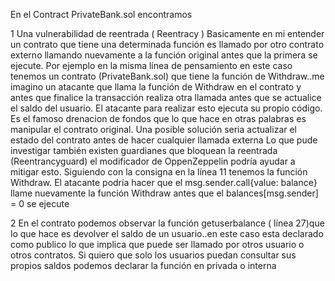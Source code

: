 En el Contract PrivateBank.sol encontramos 

1 Una vulnerabilidad de reentrada ( Reentracy )
Basicamente en mi entender un contrato que tiene una determinada función es llamado por otro contrato externo llamando nuevamente a la función original antes  que la primera se ejecute. Por ejemplo en la misma línea de pensamiento en este caso tenemos un contrato (PrivateBank.sol) que tiene la función de Withdraw..me imagino un atacante que llama la función de Withdraw en el contrato y antes que finalice la transacción realiza otra llamada antes que se actualice el saldo del usuario. El atacante para realizar esto ejecuta su propio código. 
Es el famoso drenacion de fondos que lo que hace en otras palabras es manipular el contrato original.
Una posible solución seria actualizar el estado del contrato antes de hacer cualquier llamada externa
Lo que pude investigar también existen guardianes que bloquean la reentrada (Reentrancyguard) el modificador de OppenZeppelin podría ayudar a mitigar esto.
Siguiendo con la consigna en la línea 11 tenemos la función Withdraw. El atacante podría hacer que el msg.sender.call{value: balance} llame nuevamente la función Withdraw antes que el balances[msg.sender] = 0 se ejecute

2 En el contrato podemos observar la función getuserbalance ( línea 27)que lo que hace es devolver el saldo de un usuario..en este caso esta declarado como publico  lo que implica que puede ser llamado por otros usuario o otros contratos. Si quiero que solo los usuarios puedan consultar sus propios saldos podemos declarar la función en privada o interna

